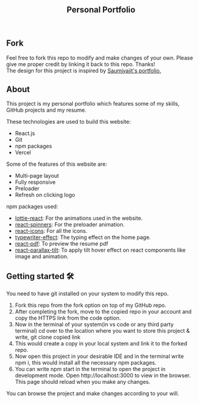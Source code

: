 <h2 align="center">Personal Portfolio</h2><br/>

## Fork

<p>Feel free to fork this repo to modify and make changes of your own. Please give me proper credit by linking it back to this repo. Thanks! 
  <br/> 
  The design for this project is inspired by <a href="https://github.com/soumyajit4419/Portfolio">Saumjyajit's portfolio.</a></p>

## About

<p>This project is my personal portfolio which features some of my skills, GitHub projects and my resume.</p>
<p>These technologies are used to build this website:</p>
<ul>
  <li>React.js</li>
  <li>Git</li>
  <li>npm packages</li>
  <li>Vercel</li>
</ul>

<p>Some of the features of this website are:</p>
<ul>
  <li>Multi-page layout</li>
  <li>Fully responsive</li>
  <li>Preloader</li>
  <li>Refresh on clicking logo</li>
</ul>

<p>npm packages used:</p>
<ul>
  <li><a target="_blank" href="https://www.npmjs.com/package/lottie-react">lottie-react</a>: For the animations used in the website.</li>
  <li><a href="https://www.npmjs.com/package/react-spinners">react-spinners</a>: For the preloader animation.</li>
  <li><a href="https://www.npmjs.com/package/react-icons">react-icons</a>: For all the icons.</li>
  <li><a href="https://www.npmjs.com/package/typewriter-effect">typewriter-effect</a>: The typing effect on the home page.</li>
  <li><a href="https://www.npmjs.com/package/react-pdf">react-pdf</a>: To preview the resume pdf</li>
  <li><a href="https://www.npmjs.com/package/react-parallax-tilt">react-parallax-tilt</a>: To apply tilt hover effect on react components like image and animation.</li>
</ul>

## Getting started 🛠️

<p>You need to have git installed on your system to modify this repo.</p>
<ol>
  <li>Fork this repo from the fork option on top of my GitHub repo.</li>
  <li>After completing the fork, move to the copied repo in your account and copy the HTTPS link from the code option.</li>
  <li>Now in the terminal of your system(in vs code or any third party terminal) cd over to the location where you want to store this project & write, git clone copied link</li>
  <li>This would create a copy in your local system and link it to the forked repo.</li>
  <li>Now open this project in your desirable IDE and in the terminal write npm i, this would install all the necessary npm packages.</li>
  <li>You can write npm start in the terminal to open the project in development mode. Open http://localhost:3000 to view in the browser. This page should reload when you make any changes.</li>
</ol>
<p>You can browse the project and make changes according to your will.</p>
